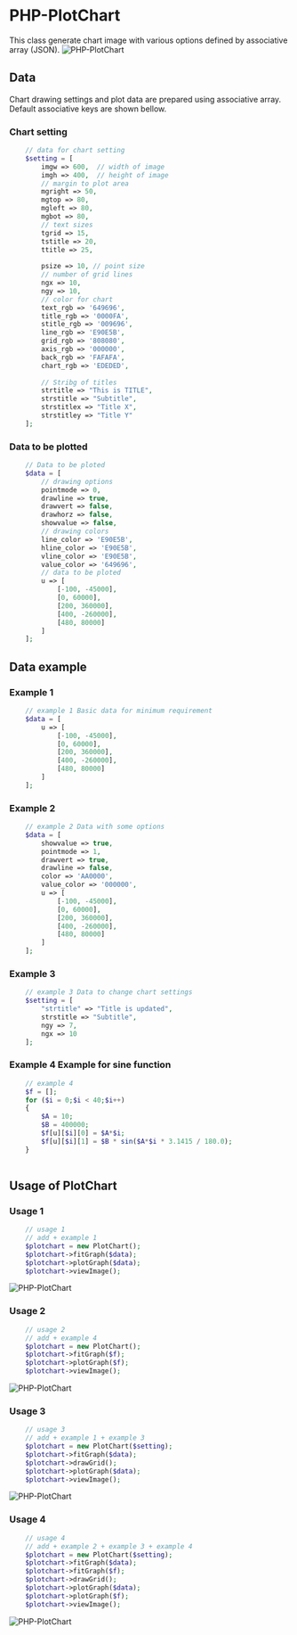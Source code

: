 # PHP-PlotChart
This class generate chart image with various options defined by associative array (JSON).
![PHP-PlotChart](https://github.com/winaungcho/PHP-PlotChart/blob/main/images/usage4.png)
## Data
Chart drawing settings and plot data are prepared using associative array. Default associative keys are shown bellow.
### Chart setting
````php
    // data for chart setting
    $setting = [
        imgw => 600,  // width of image
        imgh => 400,  // height of image
        // margin to plot area
        mgright => 50,
        mgtop => 80,
        mgleft => 80,
        mgbot => 80,
        // text sizes
        tgrid => 15,
        tstitle => 20,
        ttitle => 25,
        
        psize => 10, // point size
        // number of grid lines
        ngx => 10, 
        ngy => 10,
        // color for chart
        text_rgb => '649696',
        title_rgb => '0000FA',
        stitle_rgb => '009696',
        line_rgb => 'E90E5B',
        grid_rgb => '808080',
        axis_rgb => '000000',
        back_rgb => 'FAFAFA',
        chart_rgb => 'EDEDED',
        
        // Stribg of titles
        strtitle => "This is TITLE",
        strstitle => "Subtitle",
        strstitlex => "Title X",
        strstitley => "Title Y"
    ];
````
### Data to be plotted
````php
    // Data to be ploted
    $data = [
        // drawing options
        pointmode => 0,
        drawline => true,
        drawvert => false,
        drawhorz => false,
        showvalue => false,
        // drawing colors
        line_color => 'E90E5B',
        hline_color => 'E90E5B',
        vline_color => 'E90E5B',
        value_color => '649696',
        // data to be ploted
        u => [
            [-100, -45000], 
            [0, 60000], 
            [200, 360000], 
            [400, -260000], 
            [480, 80000]
        ]
    ];
````
## Data example
### Example 1
````php
    // example 1 Basic data for minimum requirement
    $data = [
        u => [
            [-100, -45000], 
            [0, 60000], 
            [200, 360000], 
            [400, -260000], 
            [480, 80000]
        ]
    ];
````
### Example 2
````php
    // example 2 Data with some options
    $data = [
        showvalue => true, 
        pointmode => 1, 
        drawvert => true, 
        drawline => false, 
        color => 'AA0000', 
        value_color => '000000',
        u => [
            [-100, -45000], 
            [0, 60000], 
            [200, 360000], 
            [400, -260000], 
            [480, 80000]
        ]
    ];
````
### Example 3
````php
    // example 3 Data to change chart settings
    $setting = [
        "strtitle" => "Title is updated", 
        strstitle => "Subtitle", 
        ngy => 7, 
        ngx => 10
    ];
````
### Example 4 Example for sine function
````php
    // example 4
    $f = [];
    for ($i = 0;$i < 40;$i++)
    {
        $A = 10;
        $B = 400000;
        $f[u][$i][0] = $A*$i;
        $f[u][$i][1] = $B * sin($A*$i * 3.1415 / 180.0);
    }
  
````
## Usage of PlotChart
### Usage 1
````php
    // usage 1 
    // add + example 1
    $plotchart = new PlotChart();
    $plotchart->fitGraph($data);
    $plotchart->plotGraph($data);
    $plotchart->viewImage();
````
![PHP-PlotChart](https://github.com/winaungcho/PHP-PlotChart/blob/main/images/usage1.png)
### Usage 2
````php
    // usage 2
    // add + example 4
    $plotchart = new PlotChart();
    $plotchart->fitGraph($f);
    $plotchart->plotGraph($f);
    $plotchart->viewImage();
````
![PHP-PlotChart](https://github.com/winaungcho/PHP-PlotChart/blob/main/images/usage2.png)
### Usage 3
````php
    // usage 3
    // add + example 1 + example 3
    $plotchart = new PlotChart($setting);
    $plotchart->fitGraph($data);
    $plotchart->drawGrid();
    $plotchart->plotGraph($data);
    $plotchart->viewImage();
````
![PHP-PlotChart](https://github.com/winaungcho/PHP-PlotChart/blob/main/images/usage3.png)
### Usage 4
````php
    // usage 4
    // add + example 2 + example 3 + example 4
    $plotchart = new PlotChart($setting);
    $plotchart->fitGraph($data);
    $plotchart->fitGraph($f);
    $plotchart->drawGrid();
    $plotchart->plotGraph($data);
    $plotchart->plotGraph($f);
    $plotchart->viewImage();
````
![PHP-PlotChart](https://github.com/winaungcho/PHP-PlotChart/blob/main/images/usage4.png)
